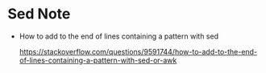 # Sed Note

* How to add to the end of lines containing a pattern with sed

    <https://stackoverflow.com/questions/9591744/how-to-add-to-the-end-of-lines-containing-a-pattern-with-sed-or-awk>